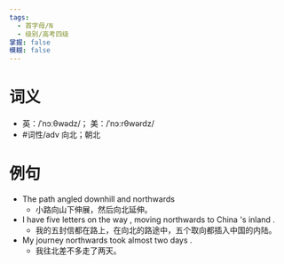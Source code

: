 ```yaml
---
tags:
  - 首字母/N
  - 级别/高考四级
掌握: false
模糊: false
---
```

# 词义
- 英：/ˈnɔːθwədz/； 美：/ˈnɔːrθwərdz/
- #词性/adv  向北；朝北
# 例句
- The path angled downhill and northwards
	- 小路向山下伸展，然后向北延伸。
- I have five letters on the way , moving northwards to China 's inland .
	- 我的五封信都在路上，在向北的路途中，五个取向都插入中国的内陆。
- My journey northwards took almost two days .
	- 我往北差不多走了两天。
